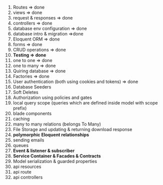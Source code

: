 1. Routes => done
2. views => done
3. request & responses => done
4. controllers => done
5. database env configuration => done
6. database intro & migration =>done
7. Eloquent ORM =>  done
8. forms => done
9. CRUD operations => done
10. **Testing => done**
11. one to one => done
12. one to many => done
13. Quiring database => done
14. Factories => done
15. User authentication (both using cookies and tokens) => done
16. Database Seeders
17. Soft Deletes
18. Authorization using policies and gates
19. local query scope (queries which are defined inside model with scope prefix)
20. blade components
21. caching
22. many to many relations (belongs To Many)
23. File Storage and updating & returning download response
24. **polymorphic Eloquent relationships**
25. sending emails
26. queues 
27. **Event & listener & subscriber**
28. **Service Container & Facades & Contracts**  
29. Model serialization  & guarded properties
30. api resources 
31. api route 
32. api controllers